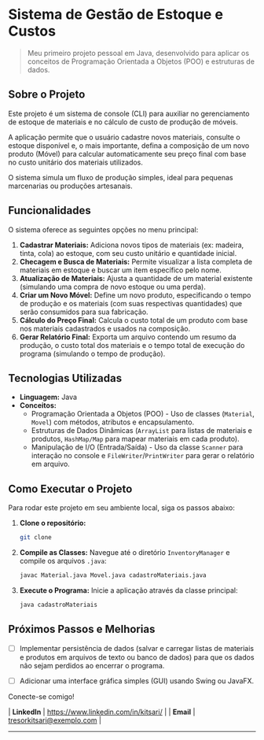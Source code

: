 # Sistema de Gestão de Estoque e Custos

> Meu primeiro projeto pessoal em Java, desenvolvido para aplicar os conceitos de Programação Orientada a Objetos (POO) e estruturas de dados.

## Sobre o Projeto

Este projeto é um sistema de console (CLI) para auxiliar no gerenciamento de estoque de materiais e no cálculo de custo de produção de móveis.

A aplicação permite que o usuário cadastre novos materiais, consulte o estoque disponível e, o mais importante, defina a composição de um novo produto (Móvel) para calcular automaticamente seu preço final com base no custo unitário dos materiais utilizados.

O sistema simula um fluxo de produção simples, ideal para pequenas marcenarias ou produções artesanais.

## Funcionalidades

O sistema oferece as seguintes opções no menu principal:

1.  **Cadastrar Materiais:** Adiciona novos tipos de materiais (ex: madeira, tinta, cola) ao estoque, com seu custo unitário e quantidade inicial.
2.  **Checagem e Busca de Materiais:** Permite visualizar a lista completa de materiais em estoque e buscar um item específico pelo nome.
3.  **Atualização de Materiais:** Ajusta a quantidade de um material existente (simulando uma compra de novo estoque ou uma perda).
4.  **Criar um Novo Móvel:** Define um novo produto, especificando o tempo de produção e os materiais (com suas respectivas quantidades) que serão consumidos para sua fabricação.
5.  **Cálculo do Preço Final:** Calcula o custo total de um produto com base nos materiais cadastrados e usados na composição.
6.  **Gerar Relatório Final:** Exporta um arquivo contendo um resumo da produção, o custo total dos materiais e o tempo total de execução do programa (simulando o tempo de produção).

## Tecnologias Utilizadas

* **Linguagem:** Java
* **Conceitos:**
    * Programação Orientada a Objetos (POO) - Uso de classes (`Material`, `Movel`) com métodos, atributos e encapsulamento.
    * Estruturas de Dados Dinâmicas (`ArrayList` para listas de materiais e produtos, `HashMap/Map` para mapear materiais em cada produto).
    * Manipulação de I/O (Entrada/Saída) - Uso da classe `Scanner` para interação no console e `FileWriter`/`PrintWriter` para gerar o relatório em arquivo.

## Como Executar o Projeto

Para rodar este projeto em seu ambiente local, siga os passos abaixo:

1.  **Clone o repositório:**
    ```bash
    git clone 
    ```
2.  **Compile as Classes:**
    Navegue até o diretório `InventoryManager` e compile os arquivos `.java`:
    ```bash
    javac Material.java Movel.java cadastroMateriais.java
    ```
3.  **Execute o Programa:**
    Inicie a aplicação através da classe principal:
    ```bash
    java cadastroMateriais
    ```

## Próximos Passos e Melhorias

* [ ] Implementar persistência de dados (salvar e carregar listas de materiais e produtos em arquivos de texto ou banco de dados) para que os dados não sejam perdidos ao encerrar o programa.
* [ ] Adicionar uma interface gráfica simples (GUI) usando Swing ou JavaFX.


Conecte-se comigo!

| **LinkedIn** | https://www.linkedin.com/in/kitsari/ |
| **Email** | tresorkitsari@exemplo.com |

---
